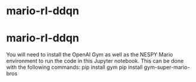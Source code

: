 # mario-rl-ddqn
# mario-rl-ddqn
You will need to install the OpenAI Gym as well as the NESPY Mario environment to run the code in this Jupyter notebook.
This can be done with the following commands:
pip install gym
pip install gym-super-mario-bros
